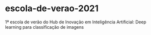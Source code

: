 # escola-de-verao-2021
1ª escola de verão do Hub de Inovação em Inteligência Artificial: Deep learning para classificação de imagens
